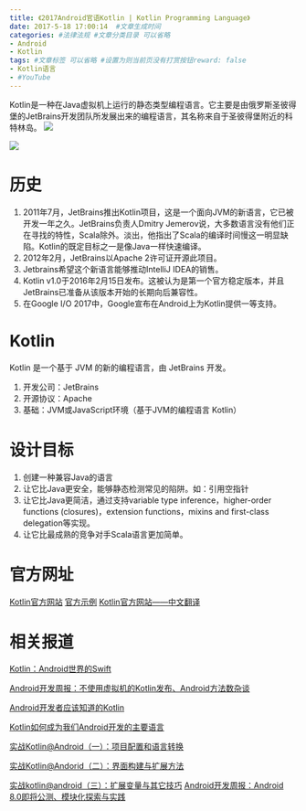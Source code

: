 ```yaml
---
title: 《2017Android官语Kotlin | Kotlin Programming Language》
date: 2017-5-18 17:00:14  #文章生成时间
categories: #法律法规 #文章分类目录 可以省略
- Android
- Kotlin
tags: #文章标签 可以省略 #设置为则当前页没有打赏按钮reward: false
- Kotlin语言
- #YouTube
---
```

Kotlin是一种在Java虚拟机上运行的静态类型编程语言。它主要是由俄罗斯圣彼得堡的JetBrains开发团队所发展出来的编程语言，其名称来自于圣彼得堡附近的科特林岛。
![](http://wx4.sinaimg.cn/large/0069VnN5ly1ffpmonl2zxj311u0fjaio.jpg)
<!--more-->
![](http://wx4.sinaimg.cn/large/0069VnN5ly1ffpmq9yfgyj31320nk47d.jpg)
# 历史 #

1. 2011年7月，JetBrains推出Kotlin项目，这是一个面向JVM的新语言，它已被开发一年之久。JetBrains负责人Dmitry Jemerov说，大多数语言没有他们正在寻找的特性，Scala除外。淡出，他指出了Scala的编译时间慢这一明显缺陷。Kotlin的既定目标之一是像Java一样快速编译。
2. 2012年2月，JetBrains以Apache 2许可证开源此项目。
3. Jetbrains希望这个新语言能够推动IntelliJ IDEA的销售。
4. Kotlin v1.0于2016年2月15日发布。这被认为是第一个官方稳定版本，并且JetBrains已准备从该版本开始的长期向后兼容性。
5. 在Google I/O 2017中，Google宣布在Android上为Kotlin提供一等支持。

# Kotlin #
Kotlin 是一个基于 JVM 的新的编程语言，由 JetBrains 开发。

1. 开发公司：JetBrains
2. 开源协议：Apache
3. 基础：JVM或JavaScript环境（基于JVM的编程语言 Kotlin）

# 设计目标 #
1. 创建一种兼容Java的语言
2. 让它比Java更安全，能够静态检测常见的陷阱。如：引用空指针
3. 让它比Java更简洁，通过支持variable type inference，higher-order functions (closures)，extension functions，mixins and first-class delegation等实现。
4. 让它比最成熟的竞争对手Scala语言更加简单。

# 官方网址 #
[Kotlin官方网站](http://kotlinlang.org/)
[官方示例](https://try.kotlinlang.org)
[Kotlin官方网站——中文翻译](https://www.kotlincn.net/)

# 相关报道 #
[Kotlin：Android世界的Swift](http://www.infoq.com/cn/news/2015/06/Android-JVM-JetBrains-Kotlin)

[Android开发周报：不使用虚拟机的Kotlin发布、Android方法数杂谈](http://www.infoq.com/cn/news/2017/05/Android-weekly-Kotlin-way)

[Android开发者应该知道的Kotlin](http://www.infoq.com/cn/news/2016/01/kotlin-android)

[Kotlin如何成为我们Android开发的主要语言](http://www.infoq.com/cn/articles/how-kotlin-become-our-android-develop-language)

[实战Kotlin@Android（一）：项目配置和语言转换](http://www.infoq.com/cn/articles/actual-combat-of-kotlin-android-part01)

[实战Kotlin@Andorid（二）：界面构建与扩展方法](http://www.infoq.com/cn/articles/actual-combat-of-kotlin-android-part02)

[实战kotlin@android（三）：扩展变量与其它技巧](http://www.infoq.com/cn/articles/actual-combat-kotlin-android-part03)
[Android开发周报：Android 8.0即将公测、模块化探索与实践](http://www.infoq.com/cn/news/2017/05/Android-weekly-8-0-test)
